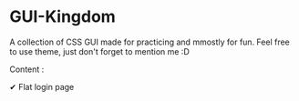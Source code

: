 # GUI-Kingdom
A collection of CSS GUI made for practicing and mmostly for fun.
Feel free to use theme, just don't forget to mention me :D

Content :

  ✔ Flat login page 
